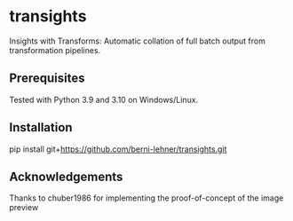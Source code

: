 # transights
 Insights with Transforms: Automatic collation of full batch output from transformation pipelines.

## Prerequisites
Tested with Python 3.9 and 3.10 on Windows/Linux.

## Installation
pip install git+https://github.com/berni-lehner/transights.git


## Acknowledgements
Thanks to chuber1986 for implementing the proof-of-concept of the image preview